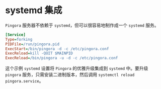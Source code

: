 # systemd 集成

`Pingora` 服务器不依赖于 `systemd`，但可以很容易地制作成一个 `systemd` 服务。

```ini
[Service]
Type=forking
PIDFile=/run/pingora.pid
ExecStart=/bin/pingora -d -c /etc/pingora.conf
ExecReload=kill -QUIT $MAINPID
ExecReload=/bin/pingora -u -d -c /etc/pingora.conf
```

这个示例 `systemd` 设置将 `Pingora` 的优雅升级集成到 `systemd` 中。要升级 `pingora` 服务，只需安装二进制版本，然后调用 `systemctl reload pingora.service`。
